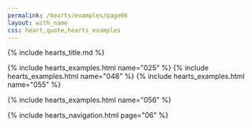 ```yaml
---
permalink: /hearts/examples/page06
layout: with_name
css: heart,quote,hearts_examples
---
```


{% include hearts_title.md %}

{% include hearts_examples.html name="025" %}
{% include hearts_examples.html name="048" %}
{% include hearts_examples.html name="055" %}

{% include hearts_examples.html name="056" %}


{% include hearts_navigation.html page="06" %}
